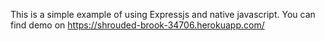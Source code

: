 This is a simple example of using Expressjs and native javascript. You can find demo on https://shrouded-brook-34706.herokuapp.com/